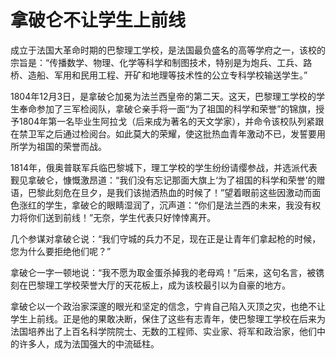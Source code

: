 # 拿破仑不让学生上前线

成立于法国大革命时期的巴黎理工学校，是法国最负盛名的高等学府之一，该校的宗旨是：“传播数学、物理、化学等科学和制图技术，特别是为炮兵、工兵、路桥、造船、军用和民用工程、开矿和地理等技术性的公立专科学校输送学生。” 

1804年12月3日，是拿破仑加冕为法兰西皇帝的第二天。这天，巴黎理工学校的学生奉命参加了三军检阅队，拿破仑亲手将一面“为了祖国的科学和荣誉”的锦旗，授予1804年第一名毕业生阿拉戈（后来成为著名的天文学家），并命令该校队列紧跟在禁卫军之后通过检阅台。如此莫大的荣耀，使这批热血青年激动不已，发誓要用所学为祖国的荣誉而战。 

1814年，俄奥普联军兵临巴黎城下，理工学校的学生纷纷请缨参战，并选派代表觐见拿破仑，慷慨激昂道：“我们没有忘记那面大旗上‘为了祖国的科学和荣誉’的赠语，巴黎此刻危在旦夕，是我们该抛洒热血的时候了！”望着眼前这些因激动而面色涨红的学生，拿破仑的眼睛湿润了，沉声道：“你们是法兰西的未来，我没有权力将你们送到前线！”无奈，学生代表只好悻悻离开。 

几个参谋对拿破仑说：“我们守城的兵力不足，现在正是让青年们拿起枪的时候，您为什么要拒绝他们呢？” 

拿破仑一字一顿地说：“我不愿为取金蛋杀掉我的老母鸡！”后来，这句名言，被镌刻在巴黎理工学校荣誉大厅的天花板上，成为该校最引以为自豪的地方。 

拿破仑以一个政治家深邃的眼光和坚定的信念，宁肯自己陷入灭顶之灾，也绝不让学生上前线。正是他的果敢决断，保住了这些有志青年，使巴黎理工学校在后来为法国培养出了上百名科学院院士、无数的工程师、实业家、将军和政治家，他们中的许多人，成为法国强大的中流砥柱。